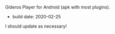 Gideros Player for Android (apk with most plugins).
- build date: 2020-02-25

I should update as necessary!

